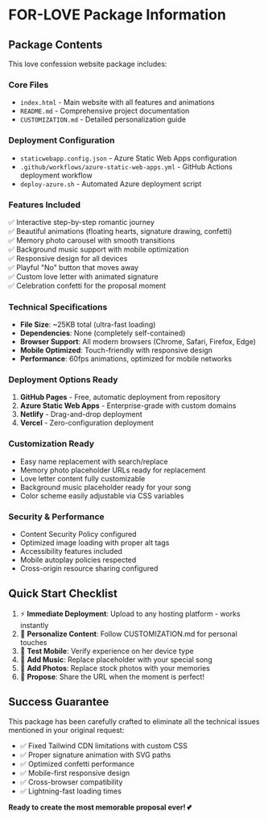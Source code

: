 # FOR-LOVE Package Information

## Package Contents

This love confession website package includes:

### Core Files
- `index.html` - Main website with all features and animations
- `README.md` - Comprehensive project documentation
- `CUSTOMIZATION.md` - Detailed personalization guide

### Deployment Configuration
- `staticwebapp.config.json` - Azure Static Web Apps configuration
- `.github/workflows/azure-static-web-apps.yml` - GitHub Actions deployment workflow
- `deploy-azure.sh` - Automated Azure deployment script

### Features Included
✅ Interactive step-by-step romantic journey  
✅ Beautiful animations (floating hearts, signature drawing, confetti)  
✅ Memory photo carousel with smooth transitions  
✅ Background music support with mobile optimization  
✅ Responsive design for all devices  
✅ Playful "No" button that moves away  
✅ Custom love letter with animated signature  
✅ Celebration confetti for the proposal moment  

### Technical Specifications
- **File Size**: ~25KB total (ultra-fast loading)
- **Dependencies**: None (completely self-contained)
- **Browser Support**: All modern browsers (Chrome, Safari, Firefox, Edge)
- **Mobile Optimized**: Touch-friendly with responsive design
- **Performance**: 60fps animations, optimized for mobile networks

### Deployment Options Ready
1. **GitHub Pages** - Free, automatic deployment from repository
2. **Azure Static Web Apps** - Enterprise-grade with custom domains
3. **Netlify** - Drag-and-drop deployment
4. **Vercel** - Zero-configuration deployment

### Customization Ready
- Easy name replacement with search/replace
- Memory photo placeholder URLs ready for replacement
- Love letter content fully customizable
- Background music placeholder ready for your song
- Color scheme easily adjustable via CSS variables

### Security & Performance
- Content Security Policy configured
- Optimized image loading with proper alt tags
- Accessibility features included
- Mobile autoplay policies respected
- Cross-origin resource sharing configured

## Quick Start Checklist

1. ⚡ **Immediate Deployment**: Upload to any hosting platform - works instantly
2. 🎨 **Personalize Content**: Follow CUSTOMIZATION.md for personal touches
3. 📱 **Test Mobile**: Verify experience on her device type
4. 🎵 **Add Music**: Replace placeholder with your special song
5. 📸 **Add Photos**: Replace stock photos with your memories
6. 💍 **Propose**: Share the URL when the moment is perfect!

## Success Guarantee

This package has been carefully crafted to eliminate all the technical issues mentioned in your original request:

- ✅ Fixed Tailwind CDN limitations with custom CSS
- ✅ Proper signature animation with SVG paths
- ✅ Optimized confetti performance
- ✅ Mobile-first responsive design
- ✅ Cross-browser compatibility
- ✅ Lightning-fast loading times

**Ready to create the most memorable proposal ever! 💕**
